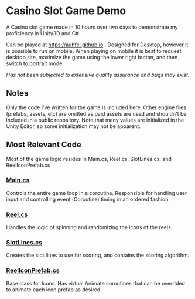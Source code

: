 # Casino Slot Game Demo
A Casino slot game made in 10 hours over two days to demonstrate my proficiency in Unity3D and C#.

Can be played at https://auhfel.github.io . Designed for Desktop, however it is possible to run on mobile. When playing on mobile it is best to request desktop site, maximize the game using the lower right button, and then switch to portrait mode.

_Has not been subjected to extensive quality assurance and bugs may exist._

## Notes
Only the code I've written for the game is included here. Other engine files (prefabs, assets, etc) are omitted as paid assets are used and shouldn't be included in a public repository.
Note that many values are initialized in the Unity Editor, so some initialization may not be apparent.

 ## Most Relevant Code
 Most of the game logic resides in Main.cs, Reel.cs, SlotLines.cs, and ReelIconPrefab.cs
 ### [Main.cs](Code/Main.cs)
 Controls the entire game loop in a coroutine. Responsible for handling user input and controlling event (Coroutine) timing in an ordered fashion.
 ### [Reel.cs](Code/Reel.cs)
 Handles the logic of spinning and randomizing the icons of the reels.
 ### [SlotLines.cs](Code/SlotLines.cs)
 Creates the slot lines to use for scoring, and contains the scoring algorithm.
 ### [ReelIconPrefab.cs](Code/ReelIconPrefab.cs)
 Base class for Icons. Has virtual Animate coroutines that can be overrided to animate each icon prefab as desired.
